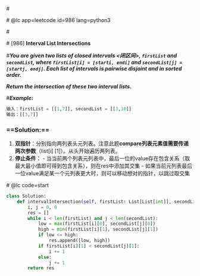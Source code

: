 \#

\# @lc app=leetcode id=986 lang=python3

\#

\# [986] **Interval List Intersections**

*\#**You are given two lists of closed intervals <闭区间>, `firstList` and `secondList`, where `firstList[i] = [starti, endi]` and `secondList[j] = [startj, endj]`. Each list of intervals is pairwise disjoint and in sorted order.***

***Return the intersection of these two interval lists.***

#***Example:***

```python
输入：firstList = [[1,7]], secondList = [[3,10]]
输出：[[3,7]]
```

### ==Solution:==

1. **双指针**：分别指向两列表头元列表。注意此题**compare列表元素值需要传递两次参数**（list[i] [1]）。从头开始遍历两列表。
2. **停止条件：**
   		-  当当前两个列表元列表中，最后一位的value存在包含关系（取最大最小值即可得到包含关系），则在res中添加其交集
   		-  如果当前元列表最后一位value满足某一个元列表更大时，则可以移动想对的指针，以跳过取交集

\# @lc code=start

```python
class Solution:
    def intervalIntersection(self, firstList: List[List[int]], secondList: List[List[int]]) -> List[List[int]]:
        i, j = 0, 0
        res = []
        while i < len(firstList) and j < len(secondList):
            low = max(firstList[i][0], secondList[j][0])
            high = min(firstList[i][1], secondList[j][1])
            if low <= high:
                res.append([low, high])
            if firstList[i][1] < secondList[j][1]:
                i += 1
            else:
                j += 1
        return res
```



